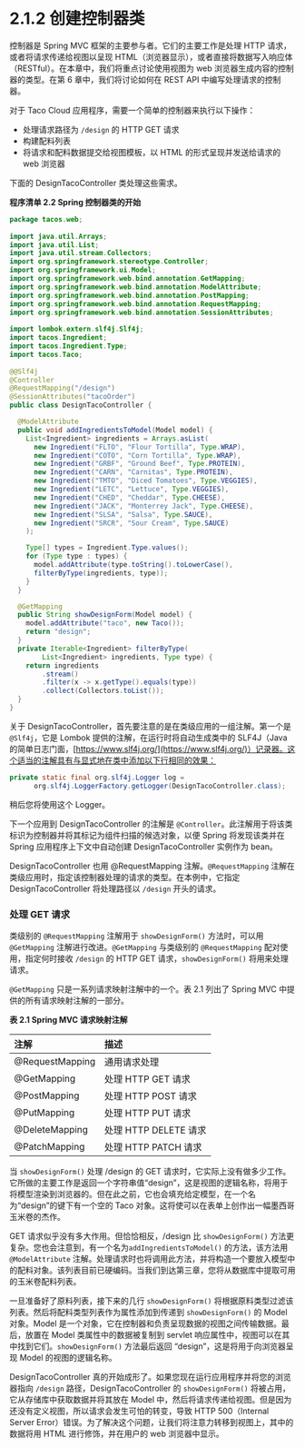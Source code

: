 # 2.1.2 创建控制器类

控制器是 Spring MVC 框架的主要参与者。它们的主要工作是处理 HTTP 请求，或者将请求传递给视图以呈现 HTML（浏览器显示），或者直接将数据写入响应体（RESTful）。在本章中，我们将重点讨论使用视图为 web 浏览器生成内容的控制器的类型。在第 6 章中，我们将讨论如何在 REST API 中编写处理请求的控制器。

对于 Taco Cloud 应用程序，需要一个简单的控制器来执行以下操作：

* 处理请求路径为 `/design` 的 HTTP GET 请求
* 构建配料列表
* 将请求和配料数据提交给视图模板，以 HTML 的形式呈现并发送给请求的 web 浏览器

下面的 DesignTacoController 类处理这些需求。

**程序清单 2.2 Spring 控制器类的开始**

```java
package tacos.web;
​
import java.util.Arrays;
import java.util.List;
import java.util.stream.Collectors;
import org.springframework.stereotype.Controller;
import org.springframework.ui.Model;
import org.springframework.web.bind.annotation.GetMapping;
import org.springframework.web.bind.annotation.ModelAttribute;
import org.springframework.web.bind.annotation.PostMapping;
import org.springframework.web.bind.annotation.RequestMapping;
import org.springframework.web.bind.annotation.SessionAttributes;
​
import lombok.extern.slf4j.Slf4j;
import tacos.Ingredient;
import tacos.Ingredient.Type;
import tacos.Taco;
​
@@Slf4j
@Controller
@RequestMapping("/design")
@SessionAttributes("tacoOrder")
public class DesignTacoController {

  @ModelAttribute
  public void addIngredientsToModel(Model model) {
    List<Ingredient> ingredients = Arrays.asList(
      new Ingredient("FLTO", "Flour Tortilla", Type.WRAP),
      new Ingredient("COTO", "Corn Tortilla", Type.WRAP),
      new Ingredient("GRBF", "Ground Beef", Type.PROTEIN),
      new Ingredient("CARN", "Carnitas", Type.PROTEIN),
      new Ingredient("TMTO", "Diced Tomatoes", Type.VEGGIES),
      new Ingredient("LETC", "Lettuce", Type.VEGGIES),
      new Ingredient("CHED", "Cheddar", Type.CHEESE),
      new Ingredient("JACK", "Monterrey Jack", Type.CHEESE),
      new Ingredient("SLSA", "Salsa", Type.SAUCE),
      new Ingredient("SRCR", "Sour Cream", Type.SAUCE)
    );

    Type[] types = Ingredient.Type.values();
    for (Type type : types) {
      model.addAttribute(type.toString().toLowerCase(),
      filterByType(ingredients, type));
    }
  }

  @GetMapping
  public String showDesignForm(Model model) {
    model.addAttribute("taco", new Taco());
    return "design";
  }
  private Iterable<Ingredient> filterByType(
        List<Ingredient> ingredients, Type type) {
    return ingredients
        .stream()
        .filter(x -> x.getType().equals(type))
        .collect(Collectors.toList());
  }
}
```

关于 DesignTacoController，首先要注意的是在类级应用的一组注解。第一个是 `@Slf4j`，它是 Lombok 提供的注解，在运行时将自动生成类中的 SLF4J（Java 的简单日志门面，[https://www.slf4j.org/](https://www.slf4j.org/)）记录器。这个适当的注解具有与显式地在类中添加以下行相同的效果：

```java
private static final org.slf4j.Logger log =
      org.slf4j.LoggerFactory.getLogger(DesignTacoController.class);
```

稍后您将使用这个 Logger。

下一个应用到 DesignTacoController 的注解是 `@Controller`。此注解用于将该类标识为控制器并将其标记为组件扫描的候选对象，以便 Spring 将发现该类并在 Spring 应用程序上下文中自动创建 DesignTacoController 实例作为 bean。

DesignTacoController 也用 @RequestMapping 注解。`@RequestMapping` 注解在类级应用时，指定该控制器处理的请求的类型。在本例中，它指定 DesignTacoController 将处理路径以 `/design` 开头的请求。

### 处理 GET 请求

类级别的 `@RequestMapping` 注解用于 `showDesignForm()` 方法时，可以用 `@GetMapping` 注解进行改进。`@GetMapping` 与类级别的 `@RequestMapping` 配对使用，指定何时接收 `/design` 的 HTTP GET 请求，`showDesignForm()` 将用来处理请求。

`@GetMapping` 只是一系列请求映射注解中的一个。表 2.1 列出了 Spring MVC 中提供的所有请求映射注解的一部分。

**表 2.1 Spring MVC 请求映射注解**

| 注解 | 描述 |
| :--- | :--- |
| @RequestMapping | 通用请求处理 |
| @GetMapping | 处理 HTTP GET 请求 |
| @PostMapping | 处理 HTTP POST 请求 |
| @PutMapping | 处理 HTTP PUT 请求 |
| @DeleteMapping | 处理 HTTP DELETE 请求 |
| @PatchMapping | 处理 HTTP PATCH 请求 |

当 `showDesignForm()` 处理 /design 的 GET 请求时，它实际上没有做多少工作。它所做的主要工作是返回一个字符串值“design”，这是视图的逻辑名称，将用于将模型渲染到浏览器的。但在此之前，它也会填充给定模型，在一个名为“design”的键下有一个空的 Taco 对象。这将使可以在表单上创作出一幅墨西哥玉米卷的杰作。

GET 请求似乎没有多大作用。但恰恰相反，/design 比 `showDesignForm()` 方法更复杂。您也会注意到，有一个名为`addIngredientsToModel()` 的方法，该方法用 `@ModelAttribute` 注解。处理请求时也将调用此方法，并将构造一个要放入模型中的配料对象。该列表目前已硬编码。当我们到达第三章，您将从数据库中提取可用的玉米卷配料列表。

一旦准备好了原料列表，接下来的几行 `showDesignForm()` 将根据原料类型过滤该列表。然后将配料类型列表作为属性添加到传递到 `showDesignForm()` 的 Model 对象。Model 是一个对象，它在控制器和负责呈现数据的视图之间传输数据。最后，放置在 Model 类属性中的数据被复制到 servlet 响应属性中，视图可以在其中找到它们。`showDesignForm()` 方法最后返回 “design”，这是将用于向浏览器呈现 Model 的视图的逻辑名称。

DesignTacoController 真的开始成形了。如果您现在运行应用程序并将您的浏览器指向 `/design` 路径，DesignTacoController 的 `showDesignForm()` 将被占用，它从存储库中获取数据并将其放在 Model 中，然后将请求传递给视图。但是因为还没有定义视图，所以请求会发生可怕的转变，导致 HTTP 500（Internal Server Error）错误。为了解决这个问题，让我们将注意力转移到视图上，其中的数据将用 HTML 进行修饰，并在用户的 web 浏览器中显示。


